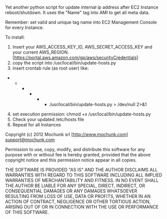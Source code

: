 Yet another python script for update internal ip address after EC2 Instance reboot/shutdown. 
It uses the "Name" tag into AMI to get all meta data.

Remember: set valid and unique tag name into EC2 Management Console for every Instance.

To install:

1) Insert your AWS_ACCESS_KEY_ID, AWS_SECRET_ACCESS_KEY and your current AWS_REGION. [https://portal.aws.amazon.com/gp/aws/securityCredentials]
2) copy the script into /usr/local/bin/update-hosts.py 
3) insert crontab rule (as root user) like: 
* * * * * * /usr/local/bin/update-hosts.py > /dev/null 2>&1
4) set execution permission: chmod +x /usr/local/bin/update-hosts.py 
5) Check your updated /etc/hosts file
6) Repeat for all Instances

Copyright (c) 2012 Mochunk srl [http://www.mochunk.com] <support@mochunk.com>

Permission to use, copy, modify, and distribute this software for any
purpose with or without fee is hereby granted, provided that the above
copyright notice and this permission notice appear in all copies.

THE SOFTWARE IS PROVIDED "AS IS" AND THE AUTHOR DISCLAIMS ALL WARRANTIES
WITH REGARD TO THIS SOFTWARE INCLUDING ALL IMPLIED WARRANTIES OF
MERCHANTABILITY AND FITNESS. IN NO EVENT SHALL THE AUTHOR BE LIABLE FOR
ANY SPECIAL, DIRECT, INDIRECT, OR CONSEQUENTIAL DAMAGES OR ANY DAMAGES
WHATSOEVER RESULTING FROM LOSS OF USE, DATA OR PROFITS, WHETHER IN AN
ACTION OF CONTRACT, NEGLIGENCE OR OTHER TORTIOUS ACTION, ARISING OUT OF
OR IN CONNECTION WITH THE USE OR PERFORMANCE OF THIS SOFTWARE.


